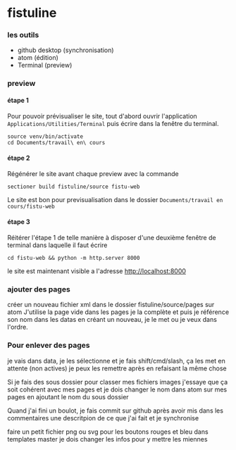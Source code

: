 fistuline
=========


### les outils

- github desktop (synchronisation)
- atom (édition)
- Terminal (preview)


### preview

#### étape 1

Pour pouvoir prévisualiser le site, tout d'abord ouvrir l'application ```Applications/Utilities/Terminal``` puis écrire dans la fenêtre du terminal.

```
source venv/bin/activate
cd Documents/travail\ en\ cours
```

#### étape 2

Régénérer le site avant chaque preview avec la commande
```
sectioner build fistuline/source fistu-web
```


Le site est bon pour previsualisation dans le dossier ```Documents/travail en cours/fistu-web```

#### étape 3

Réitérer l'étape 1 de telle manière à disposer d'une deuxième fenêtre de terminal dans laquelle il faut écrire

```
cd fistu-web && python -m http.server 8000
```

le site est maintenant visible a l'adresse [http://localhost:8000](http://localhost:8000)

### ajouter des pages
créer un nouveau fichier xml dans le dossier fistuline/source/pages sur atom
J'utilise la page vide dans les pages je la complète et puis je référence son nom dans les datas en créant un nouveau, je le met ou je veux dans l'ordre.
### Pour enlever des pages
je vais dans data, je les sélectionne et je fais shift/cmd/slash, ça les met en attente (non actives) je peux les remettre après en refaisant la même chose

Si je fais des sous dossier pour classer mes fichiers images j'essaye que ça soit cohérent avec mes pages et je dois changer le nom dans atom sur mes pages en ajoutant le nom du sous dossier <gallery root="images/ici">

Quand j'ai fini un boulot, je fais commit sur github après avoir mis dans les commentaires une descritpion de ce que j'ai fait et je synchronise

faire un petit fichier png ou svg pour les boutons rouges et bleu
dans templates master je dois changer les infos pour y mettre les miennes

